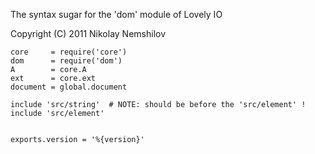 The syntax sugar for the 'dom' module of Lovely IO

Copyright (C) 2011 Nikolay Nemshilov

```coffee-aside
core     = require('core')
dom      = require('dom')
A        = core.A
ext      = core.ext
document = global.document

include 'src/string'  # NOTE: should be before the 'src/element' !
include 'src/element'


exports.version = '%{version}'
```
